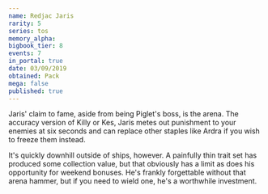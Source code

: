 ```yaml
---
name: Redjac Jaris
rarity: 5
series: tos
memory_alpha:
bigbook_tier: 8
events: 7
in_portal: true
date: 03/09/2019
obtained: Pack
mega: false
published: true
---
```


Jaris' claim to fame, aside from being Piglet's boss, is the arena. The accuracy version of Killy or Kes, Jaris metes out punishment to your enemies at six seconds and can replace other staples like Ardra if you wish to freeze them instead.

It's quickly downhill outside of ships, however. A painfully thin trait set has produced some collection value, but that obviously has a limit as does his opportunity for weekend bonuses. He's frankly forgettable without that arena hammer, but if you need to wield one, he's a worthwhile investment.
